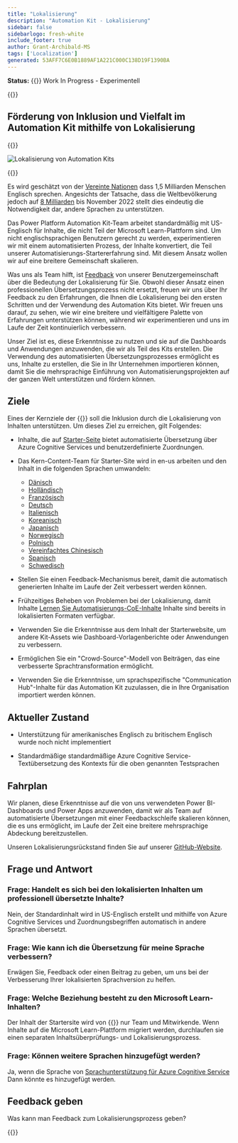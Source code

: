 ```yaml
---
title: "Lokalisierung"
description: "Automation Kit - Lokalisierung"
sidebar: false
sidebarlogo: fresh-white
include_footer: true
author: Grant-Archibald-MS
tags: ['Localization']
generated: 53AFF7C6E0B1889AF1A221C000C138D19F1390BA
---
```


**Status:** {{<externalImage src="https://github.githubassets.com/images/icons/emoji/unicode/1f6a7.png" size="16x16" text="Construction Icon">}} Work In Progress - Experimentell

{{<toc>}}

## Förderung von Inklusion und Vielfalt im Automation Kit mithilfe von Lokalisierung

{{<border>}}

![Lokalisierung von Automation Kits](/images/automation-kit-localization.png)

{{</border>}}

Es wird geschätzt von der [Vereinte Nationen](https://hr.un.org/unhq/languages/english) dass 1,5 Milliarden Menschen Englisch sprechen. Angesichts der Tatsache, dass die Weltbevölkerung jedoch auf [8 Milliarden](https://www.un.org/en/desa/world-population-reach-8-billion-15-november-2022) bis November 2022 stellt dies eindeutig die Notwendigkeit dar, andere Sprachen zu unterstützen.

Das Power Platform Automation Kit-Team arbeitet standardmäßig mit US-Englisch für Inhalte, die nicht Teil der Microsoft Learn-Plattform sind. Um nicht englischsprachigen Benutzern gerecht zu werden, experimentieren wir mit einem automatisierten Prozess, der Inhalte konvertiert, die Teil unserer Automatisierungs-Startererfahrung sind. Mit diesem Ansatz wollen wir auf eine breitere Gemeinschaft skalieren.

Was uns als Team hilft, ist [Feedback](/de#provide-feedback) von unserer Benutzergemeinschaft über die Bedeutung der Lokalisierung für Sie. Obwohl dieser Ansatz einen professionellen Übersetzungsprozess nicht ersetzt, freuen wir uns über Ihr Feedback zu den Erfahrungen, die Ihnen die Lokalisierung bei den ersten Schritten und der Verwendung des Automation Kits bietet. Wir freuen uns darauf, zu sehen, wie wir eine breitere und vielfältigere Palette von Erfahrungen unterstützen können, während wir experimentieren und uns im Laufe der Zeit kontinuierlich verbessern.

Unser Ziel ist es, diese Erkenntnisse zu nutzen und sie auf die Dashboards und Anwendungen anzuwenden, die wir als Teil des Kits erstellen. Die Verwendung des automatisierten Übersetzungsprozesses ermöglicht es uns, Inhalte zu erstellen, die Sie in Ihr Unternehmen importieren können, damit Sie die mehrsprachige Einführung von Automatisierungsprojekten auf der ganzen Welt unterstützen und fördern können.

## Ziele

Eines der Kernziele der {{<product-name>}} soll die Inklusion durch die Lokalisierung von Inhalten unterstützen. Um dieses Ziel zu erreichen, gilt Folgendes:

- Inhalte, die auf [Starter-Seite](https://aka.ms/ak4pp/starter) bietet automatisierte Übersetzung über Azure Cognitive Services und benutzerdefinierte Zuordnungen.

- Das Kern-Content-Team für Starter-Site wird in en-us arbeiten und den Inhalt in die folgenden Sprachen umwandeln:

  - [Dänisch](https://microsoft.github.io/powercat-automation-kit/da/)
  - [Holländisch](https://microsoft.github.io/powercat-automation-kit/nl/)
  - [Französisch](https://microsoft.github.io/powercat-automation-kit/fr/)
  - [Deutsch](https://microsoft.github.io/powercat-automation-kit/de/) 
  - [Italienisch](https://microsoft.github.io/powercat-automation-kit/it/)
  - [Koreanisch](https://microsoft.github.io/powercat-automation-kit/ko/)
  - [Japanisch](https://microsoft.github.io/powercat-automation-kit/ja/)
  - [Norwegisch](https://microsoft.github.io/powercat-automation-kit/nb/)
  - [Polnisch](https://microsoft.github.io/powercat-automation-kit/pl/)
  - [Vereinfachtes Chinesisch](https://microsoft.github.io/powercat-automation-kit/zh-hans)
  - [Spanisch](https://microsoft.github.io/powercat-automation-kit/es/)
  - [Schwedisch](https://microsoft.github.io/powercat-automation-kit/sv/)

- Stellen Sie einen Feedback-Mechanismus bereit, damit die automatisch generierten Inhalte im Laufe der Zeit verbessert werden können.

- Frühzeitiges Beheben von Problemen bei der Lokalisierung, damit Inhalte [Lernen Sie Automatisierungs-CoE-Inhalte](https://aka.ms/AutomationCoE) Inhalte sind bereits in lokalisierten Formaten verfügbar.

- Verwenden Sie die Erkenntnisse aus dem Inhalt der Starterwebsite, um andere Kit-Assets wie Dashboard-Vorlagenberichte oder Anwendungen zu verbessern.

- Ermöglichen Sie ein "Crowd-Source"-Modell von Beiträgen, das eine verbesserte Sprachtransformation ermöglicht.

- Verwenden Sie die Erkenntnisse, um sprachspezifische "Communication Hub"-Inhalte für das Automation Kit zuzulassen, die in Ihre Organisation importiert werden können.

## Aktueller Zustand

- Unterstützung für amerikanisches Englisch zu britischem Englisch wurde noch nicht implementiert

- Standardmäßige standardmäßige Azure Cognitive Service-Textübersetzung des Kontexts für die oben genannten Testsprachen

## Fahrplan

Wir planen, diese Erkenntnisse auf die von uns verwendeten Power BI-Dashboards und Power Apps anzuwenden, damit wir als Team auf automatisierte Übersetzungen mit einer Feedbackschleife skalieren können, die es uns ermöglicht, im Laufe der Zeit eine breitere mehrsprachige Abdeckung bereitzustellen.

Unseren Lokalisierungsrückstand finden Sie auf unserer [GitHub-Website](https://github.com/microsoft/powercat-automation-kit/issues?q=is%3Aopen+is%3Aissue+label%3Alocalization).

## Frage und Antwort

### **Frage:** Handelt es sich bei den lokalisierten Inhalten um professionell übersetzte Inhalte?

Nein, der Standardinhalt wird in US-Englisch erstellt und mithilfe von Azure Cognitive Services und Zuordnungsbegriffen automatisch in andere Sprachen übersetzt.

### **Frage:** Wie kann ich die Übersetzung für meine Sprache verbessern?

Erwägen Sie, Feedback oder einen Beitrag zu geben, um uns bei der Verbesserung Ihrer lokalisierten Sprachversion zu helfen.

### **Frage:** Welche Beziehung besteht zu den Microsoft Learn-Inhalten?

Der Inhalt der Startersite wird von {{<product-name>}} nur Team und Mitwirkende. Wenn Inhalte auf die Microsoft Learn-Plattform migriert werden, durchlaufen sie einen separaten Inhaltsüberprüfungs- und Lokalisierungsprozess.

### **Frage:** Können weitere Sprachen hinzugefügt werden?

Ja, wenn die Sprache von [Sprachunterstützung für Azure Cognitive Service](https://learn.microsoft.com/azure/cognitive-services/language-support) Dann könnte es hinzugefügt werden.

## Feedback geben

Was kann man Feedback zum Lokalisierungsprozess geben?

{{<questions name="/content/de/localization.json" completed="Vielen Dank für das Ausfüllen der Fragen" showNavigationButtons="false" locale="de">}}
